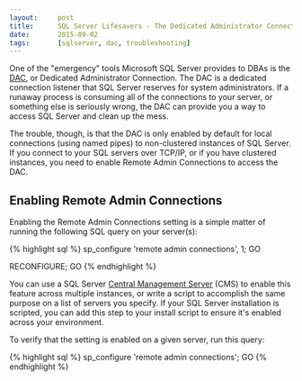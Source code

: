 ```yaml
---
layout:     post
title:      SQL Server Lifesavers - The Dedicated Administrator Connection
date:       2015-09-02
tags:       [sqlserver, dac, troubleshooting]
---
```

One of the "emergency" tools Microsoft SQL Server provides to DBAs is the [DAC](https://msdn.microsoft.com/en-us/library/ms189595(v=sql.110).aspx), or Dedicated Administrator Connection. The DAC is a dedicated connection listener that SQL Server reserves for system administrators. If a runaway process is consuming all of the connections to your server, or something else is seriously wrong, the DAC can provide you a way to access SQL Server and clean up the mess.

The trouble, though, is that the DAC is only enabled by default for local connections (using named pipes) to non-clustered instances of SQL Server. If you connect to your SQL servers over TCP/IP, or if you have clustered instances, you need to enable Remote Admin Connections to access the DAC.

Enabling Remote Admin Connections
---------------------------------
Enabling the Remote Admin Connections setting is a simple matter of running the following SQL query on your server(s):

{% highlight sql %}
sp_configure 'remote admin connections', 1;
GO

RECONFIGURE;
GO
{% endhighlight %}

You can use a SQL Server [Central Management Server](https://msdn.microsoft.com/en-us/library/bb895144(v=sql.110).aspx) (CMS) to enable this feature across multiple instances, or write a script to accomplish the same purpose on a list of servers you specify. If your SQL Server installation is scripted, you can add this step to your install script to ensure it's enabled across your environment.

To verify that the setting is enabled on a given server, run this query:

{% highlight sql %}
sp_configure 'remote admin connections';
GO
{% endhighlight %}
